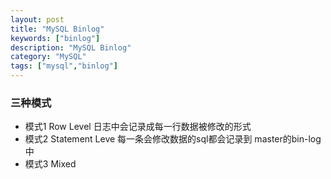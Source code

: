 ```yaml
---
layout: post
title: "MySQL Binlog"
keywords: ["binlog"]
description: "MySQL Binlog"
category: "MySQL"
tags: ["mysql","binlog"]
---
```


###  三种模式

* 模式1 Row Level
    日志中会记录成每一行数据被修改的形式
* 模式2 Statement Leve
    每一条会修改数据的sql都会记录到 master的bin-log中
* 模式3 Mixed
    


